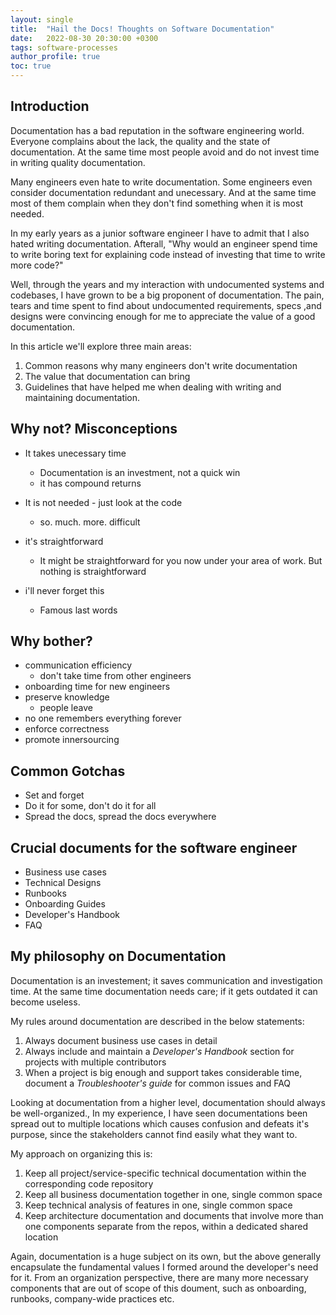 ```yaml
---
layout: single
title:  "Hail the Docs! Thoughts on Software Documentation"
date:   2022-08-30 20:30:00 +0300
tags: software-processes
author_profile: true
toc: true
---
```

## Introduction
Documentation has a bad reputation in the software engineering world.
Everyone complains about the lack, the quality and the state of documentation. At the same time most people avoid and do not invest time in writing quality documentation. 

Many engineers even hate to write documentation. Some engineers even consider documentation redundant and unecessary. And at the same time most of them complain when they don't find something when it is most needed. 

In my early years as a junior software engineer I have to admit that I also hated writing documentation. Afterall, "Why would an engineer spend time to write boring text for explaining code instead of investing that time to write more code?"

Well, through the years and my interaction with undocumented systems and codebases, I have grown to be a big proponent of documentation. The pain, tears and time spent to find about undocumented requirements, specs ,and designs were convincing enough for me to appreciate the value of a good documentation.

In this article we'll explore three main areas:
1. Common reasons why many engineers don't write documentation
2. The value that documentation can bring
3. Guidelines that have helped me when dealing with writing and maintaining documentation.

## Why not? Misconceptions

- It takes unecessary time
  - Documentation is an investment, not a quick win
  - it has compound returns
  
- It is not needed - just look at the code
  - so. much. more. difficult
  
- it's straightforward
  - It might be straightforward for you now under your area of work. But nothing is straightforward

- i'll never forget this
  - Famous last words 


## Why bother?

- communication efficiency
  - don't take time from other engineers
- onboarding time for new engineers
- preserve knowledge
  - people leave
- no one remembers everything forever
- enforce correctness
- promote innersourcing

## Common Gotchas

- Set and forget
- Do it for some, don't do it for all
- Spread the docs, spread the docs everywhere

## Crucial documents for the software engineer
- Business use cases
- Technical Designs
- Runbooks
- Onboarding Guides
- Developer's Handbook
- FAQ

## My philosophy on Documentation
Documentation is an investement; it saves communication and investigation time.
At the same time documentation needs care; if it gets outdated it can become useless.

My rules around documentation are described in the below statements:
1. Always document business use cases in detail
2. Always include and maintain a *Developer's Handbook* section for projects with multiple contributors
3. When a project is big enough and support takes considerable time, document a *Troubleshooter's guide* for common issues and FAQ

Looking at documentation from a higher level, documentation should always be well-organized., In my experience, I have seen documentations been spread out to multiple locations which causes confusion and defeats it's purpose, since the stakeholders cannot find easily what they want to.

My approach on organizing this is:
1. Keep all project/service-specific technical documentation within the corresponding code repository
2. Keep all business documentation together in one, single common space
3. Keep technical analysis of features in one, single common space
4. Keep architecture documentation and documents that involve more than one components separate from the repos, within a dedicated shared location 

Again, documentation is a huge subject on its own, but the above generally encapsulate the fundamental values I formed around the developer's need for it. From an organization perspective, there are many more necessary components that are out of scope of this doument, such as onboarding, runbooks, company-wide practices etc.
